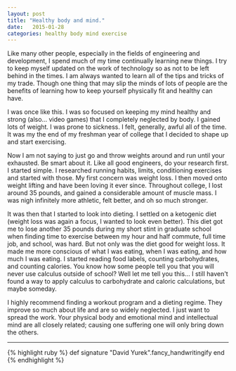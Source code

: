 ```yaml
---
layout: post
title: "Healthy body and mind."
date:   2015-01-28
categories: healthy body mind exercise
---
```


Like many other people, especially in the fields of engineering and development, I spend much of my time continually learning new things. I try to keep myself updated on the work of technology so as not to be left behind in the times. I am always wanted to learn all of the tips and tricks of my trade. Though one thing that may slip the minds of lots of people are the benefits of learning how to keep yourself physically fit and healthy can have.

I was once like this. I was so focused on keeping my mind healthy and strong (also... video games) that I completely neglected by body. I gained lots of weight. I was prone to sickness. I felt, generally, awful all of the time. It was my the end of my freshman year of college that I decided to shape up and start exercising.

Now I am not saying to just go and throw weights around and run until your exhausted. Be smart about it. Like all good engineers, do your research first. I started simple. I researched running habits, limits, conditioning exercises and started with those. My first concern was weight loss. I then moved onto weight lifting and have been loving it ever since. Throughout college, I lost around 35 pounds, and gained a considerable amount of muscle mass. I was nigh infinitely more athletic, felt better, and oh so much stronger.

It was then that I started to look into dieting. I settled on a ketogenic diet (weight loss was again a focus, I wanted to look even better). This diet got me to lose another 35 pounds during my short stint in graduate school when finding time to exercise between my hour and half commute, full time job, and school, was hard. But not only was the diet good for weight loss. It made me more conscious of what I was eating, when I was eating, and how much I was eating. I started reading food labels, counting carbohydrates, and counting calories. You know how some people tell you that you will never use calculus outside of school? Well let me tell you this... I still haven't found a way to apply calculus to carbohydrate and caloric calculations, but maybe someday.

I highly recommend finding a workout program and a dieting regime. They improve so much about life and are so widely neglected. I just want to spread the work. Your physical body and emotional mind and intellectual mind are all closely related; causing one suffering one will only bring down the others.

---

{% highlight ruby %}
def signature
  "David Yurek".fancy_handwritingify
end
{% endhighlight %}
